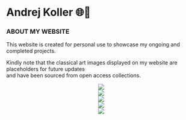 <div align="left">
  <h1>Andrej Koller 🌐🧵</h1>
</div>
<div align="left">
  <h3>ABOUT MY WEBSITE</h3>
</div>
<div align="left">
  <p>
    This website is created for personal use to showcase my ongoing and completed projects.
  </p>
  <p>
    Kindly note that the classical art images displayed on my website are placeholders for future updates<br>
    and have been sourced from open access collections.
  </p>
</div>
<div align="center">
  <div>
    <img src="https://github.com/user-attachments/assets/5cd25dd9-f7ab-4edd-b4f7-577a4776acec">
  </div>
  <div>
    <img src="https://github.com/user-attachments/assets/d05d78a8-fd25-4257-b577-5bd2fa7f0cc9">
  </div>
  <div>
    <img src="https://github.com/user-attachments/assets/f0ad808a-30b2-4e9f-9264-340ab106c765">
  </div>
  <div>
    <img src="https://github.com/user-attachments/assets/5e5c108c-c6d8-49a8-b6db-d511a2dafd98">
  </div>
  <div>
    <img src="https://github.com/user-attachments/assets/4b1631ab-0385-495a-a026-a13c1083344d">
  </div>
</div>
